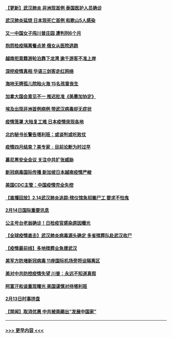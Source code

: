 #### [【更新】武汉肺炎 非洲现首例 泰国医护人员确诊](../pages/prog202/a102770740.md?t=02151911) 
#### [武汉肺炎延烧 日本现死亡首例 和歌山5人感染](../pages/prog202/a102777815.md?t=02151911) 
#### [又一中国女子闯川普庄园 遭判刑6个月](../pages/prog202/a102777673.md?t=02151911) 
#### [抱怨检疫隔离餐点差 俄女从医院逃跑](../pages/prog202/a102777667.md?t=02151911) 
#### [越南拒意籍游轮泊靠下龙湾 逾千游客不准上岸](../pages/prog202/a102777646.md?t=02151911) 
#### [深挖疫情真相 华语三剑客走红网络](../pages/prog202/a102777624.md?t=02151911) 
#### [海地无牌孤儿院陷火海 15名孩童丧生](../pages/prog202/a102777620.md?t=02151911) 
#### [加拿大国会意见不一 推迟批准《美墨加协定》](../pages/prog202/a102777575.md?t=02151911) 
#### [埃及出现非洲首例病例 带武汉病毒却无症状](../pages/prog202/a102777559.md?t=02151911) 
#### [疫情笼罩 大陆复工难 日本疫情突现各地](../pages/prog202/a102777455.md?t=02151911) 
#### [北约秘书长警告塔利班：或谈判或吃败仗](../pages/prog202/a102777442.md?t=02151911) 
#### [疫情四月结束？美专家﹕目前论断为时过早](../pages/prog202/a102777248.md?t=02151911) 
#### [慕尼黑安全会议 关注中共扩张威胁](../pages/prog202/a102777254.md?t=02151911) 
#### [新冠病毒国际传播 新加坡日本越南疫情严峻](../pages/prog202/a102777245.md?t=02151911) 
#### [美国CDC主管：中国疫情完全失控](../pages/prog202/a102777236.md?t=02151911) 
#### [【直播回放】2.14武汉肺炎追踪:殡仪馆急招搬尸工 要求不怕鬼](../pages/prog202/a102777141.md?t=02151911) 
#### [2月14日国际重要讯息](../pages/prog202/a102777073.md?t=02151911) 
#### [公主号台老翁确诊！日检疫官感染原因曝光](../pages/prog202/a102777075.md?t=02151911) 
#### [【全球疫情直击】武汉肺炎病毒源头确定 多省殡葬队赴武汉收尸](../pages/prog202/a102777026.md?t=02151911) 
#### [【疫情最前线】多地殡葬业急援武汉](../pages/prog202/a102776986.md?t=02151911) 
#### [美军方防堵新冠病毒 11座国际机场旁将设隔离区](../pages/prog202/a102776870.md?t=02151911) 
#### [美对中共防控疫情失望 川普：永远不知道真假](../pages/prog202/a102776836.md?t=02151911) 
#### [阿富汗和谈重现曙光 美国谨慎对待塔利班](../pages/prog202/a102776748.md?t=02151911) 
#### [2月13日时事拼盘](../pages/prog202/a102776689.md?t=02151911) 
#### [【禁闻】取消优惠 中共被美踢出“发展中国家”](../pages/prog202/a102776670.md?t=02151911) 

----
#### [ >>> 更早内容 <<< ](../indexes/prog202-earlier.md)
